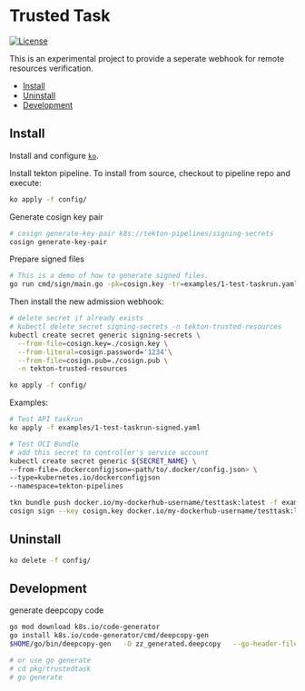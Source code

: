 # Trusted Task

[![License](https://img.shields.io/badge/License-Apache%202.0-blue.svg)](https://github.com/tektoncd/experimental/blob/master/LICENSE)

This is an experimental project to provide a seperate webhook for remote resources verification.

- [Install](#install)
- [Uninstall](#uninstall)
- [Development](#development)

## Install

Install and configure [`ko`](https://github.com/google/ko).

Install tekton pipeline. To install from source, checkout to pipeline repo and execute:
```bash
ko apply -f config/
```

Generate cosign key pair
```bash
# cosign generate-key-pair k8s://tekton-pipelines/signing-secrets
cosign generate-key-pair
```

Prepare signed files
```bash
# This is a demo of how to generate signed files.
go run cmd/sign/main.go -pk=cosign.key -tr=examples/1-test-taskrun.yaml -td=examples
```

Then install the new admission webhook:
```bash
# delete secret if already exists
# kubectl delete secret signing-secrets -n tekton-trusted-resources
kubectl create secret generic signing-secrets \
  --from-file=cosign.key=./cosign.key \
  --from-literal=cosign.password='1234'\
  --from-file=cosign.pub=./cosign.pub \
  -n tekton-trusted-resources

ko apply -f config/
```

Examples:
```bash
# Test API taskrun
ko apply -f examples/1-test-taskrun-signed.yaml

# Test OCI Bundle
# add this secret to controller's service account
kubectl create secret generic ${SECRET_NAME} \
--from-file=.dockerconfigjson=<path/to/.docker/config.json> \
--type=kubernetes.io/dockerconfigjson
--namespace=tekton-pipelines

tkn bundle push docker.io/my-dockerhub-username/testtask:latest -f examples/test_task.yaml
cosign sign --key cosign.key docker.io/my-dockerhub-username/testtask:latest
```

## Uninstall

```bash
ko delete -f config/
```


## Development

generate deepcopy code
```bash
go mod download k8s.io/code-generator
go install k8s.io/code-generator/cmd/deepcopy-gen
$HOME/go/bin/deepcopy-gen   -O zz_generated.deepcopy   --go-header-file ./hack/boilerplate/boilerplate.go.txt  -i ./pkg/trustedtask

# or use go generate
# cd pkg/trustedtask
# go generate
```

